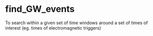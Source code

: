# find_GW_events
To search within a given set of time windows around a set of times of interest (eg. times of electromagnetic triggers)
